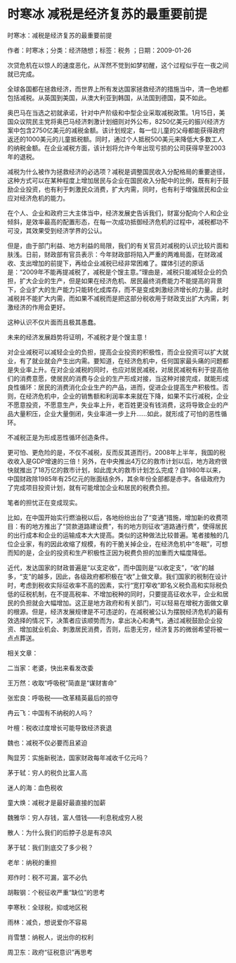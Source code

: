 # 时寒冰  减税是经济复苏的最重要前提    
    
时寒冰：减税是经济复苏的最重要前提    
作者：时寒冰；分类：经济随想；标签：税务 ；日期：2009-01-26    
次贷危机在以惊人的速度恶化，从浑然不觉到如梦初醒，这个过程似乎在一夜之间就已完成。    
全球各国都在拯救经济，而世界上所有发达国家拯救经济的措施当中，清一色地都包括减税。从英国到美国，从澳大利亚到韩国，从法国到德国，莫不如此。    
奥巴马在当选之初就承诺，针对中产阶级和中型企业采取减税政策。1月15日，美国众议院民主党将奥巴马经济刺激计划细则对外公布，8250亿美元的振兴经济方案中包含2750亿美元的减税金额。该计划规定，每一位儿童的父母都能获得政府返还的1000美元的儿童抵税额。同时，通过个人抵税500美元来降低大多数工人的纳税金额。在企业减税方面，该计划将允许今年出现亏损的公司获得早至2003年的退税。    
减税为什么被作为拯救经济的必选项？减税是调整国民收入分配格局的重要途径，这种方式可以在某种程度上增加居民与企业在国民收入分配中的比例，既有利于鼓励企业投资，也有利于刺激民众消费，扩大内需，同时，也有利于增强居民和企业应对经济危机的能力。    
在个人、企业和政府三大主体当中，经济发展史告诉我们，财富分配向个人和企业倾斜，是效率最高的配置形态，在每一次成功抵御经济危机的过程中，减税都功不可没，其效果受到经济学界的公认。    
但是，由于部门利益、地方利益的局限，我们的有关官员对减税的认识比较片面和肤浅。日前，财政部有官员表示：今年财政部将陷入严重的两难局面，在财政减收、支出增加的前提下，再给企业减税已经非常困难了。媒体引述的原话是：“2009年不能再提减税了，减税是个馊主意。”理由是，减税只能减轻企业的负担，扩大企业的生产，但是如果在经济危机、居民最终消费能力不能提高的背景下，企业扩大的生产能力只能转化成库存，而不是变成刺激经济增长的力量。此时减税并不能扩大内需，而如果不减税而是把这部分税收用于财政支出扩大内需，刺激经济的作用会更好。    
这种认识不仅片面而且极其愚蠢。    
未来的经济发展趋势将证明，不减税才是个馊主意！    
对企业减税可以减轻企业的负担，提高企业投资的积极性，而企业投资可以扩大就业，有了就业就会产生出内需。要知道，在经济危机中，任何国家最头痛的问题都是失业率上升。在对企业减税的同时，也应对居民减税，对居民减税有利于提高他们的消费意愿，使居民的消费与企业的生产形成对接，当这种对接完成，就能形成良性循环：居民的消费消化企业生产的产品，进而，促进企业提高生产积极性。否则，在经济危机中，企业的销售额和利润率本来就在下降，如果不实行减税，企业不愿意投资，不愿意生产，失业率上升，老百姓更没有钱消费，这将导致企业的产品大量积压，企业大量倒闭，失业率进一步上升……如此，就形成了可怕的恶性循环。    
不减税正是为形成恶性循环创造条件。    
更可怕、更危险的是，不仅不减税，反而反其道而行。2008年上半年，我国的税收收入是GDP增速的三倍！另外，在中央推出4万亿的救市计划以后，地方政府很快就推出了18万亿的救市计划，如此庞大的救市计划怎么完成？自1980年以来，中国财政除1985年有25亿元的账面结余外，其余年份全部都是赤字。各级政府为了完成项目投资计划，就有可能增加企业和居民的税费负担。    
笔者的担忧正在变成现实。    
比如，在中国开始实行燃油税以后，各地纷纷出台了“变通”措施，增加新的收费项目：有的地方推出了“贷款道路建设费”，有的地方则征收“道路通行费”，使得居民的出行成本和企业的运输成本大大提高。类似的这种做法比较普遍。笔者接触的几位企业家，有的因此收缩了规模，有的干脆关掉企业，在经济危机中“冬眠”，可想而知的是，企业的投资和生产积极性正因为税费负担的加重而大幅度降低。    
近代，发达国家的财政普遍是“以支定收”，而中国则是“以收定支”，“收”的越多，“支”的越多，因此，各级政府都积极在“收”上做文章。我们国家的税制在设计时，考虑到税收实际征收率不高的因素，实行“宽打窄收”即名义税负高和实际税负低的征税机制，在不提高税率、不增加税种的同时，只要提高征收水平，企业和居民的负担就会大幅增加。这正是地方政府和有关部门，可以轻易在增税方面做文章的根源。但是，经济发展规律是不可违逆的，在减税被公认为摆脱经济危机的最有效选择的情况下，决策者应该顺势而为，拿出决心和勇气，通过减税鼓励企业投资、增加就业机会、刺激居民消费，否则，后患无穷，经济复苏的微弱希望将被一点点葬送。    
    
相关文章：    
二当家：老婆，快出来看发改委    
王万然：收取“呼吸税”简直是“谋财害命”    
张宏良：呼吸税——改革精英最后的掠夺    
冉云飞：中国有不纳税的人吗？    
叶檀：税收过度增长可能导致经济衰退    
魏也：减税不仅必要而且紧迫    
陶显芳：实施新税法，国家财政每年减收千亿元吗？    
茅于轼：穷人的税负比富人高    
迷人的海：血色税收    
童大焕：减税才是最好最直接的加薪    
魏雅华：穷人存钱，富人借钱——利息税成穷人税    
散人：为什么我们的后脖子总是有凉风    
茅于轼：我们到底交了多少税？    
老牟：纳税的重担    
郑作时：税不可漏，富不必仇    
胡鞍钢：个税征收严重“缺位”的思考    
李寒秋：全球税，抑或地区税    
雨林：减负，想说爱你不容易    
肖雪慧：纳税人，说出你的权利    
周卫东：政府“征税意识”再思考
